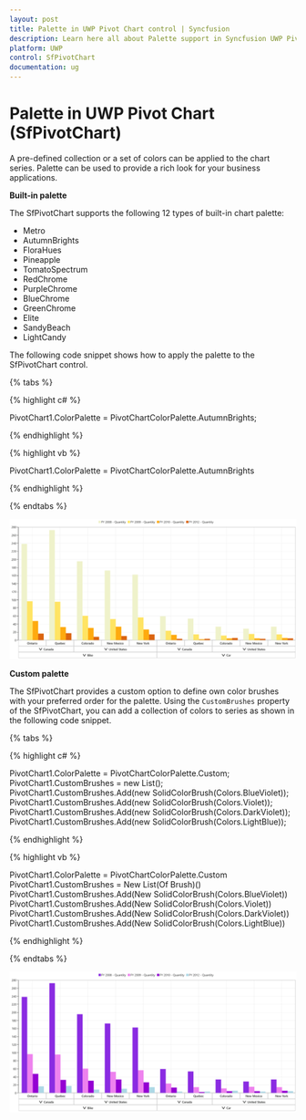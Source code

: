 ```yaml
---
layout: post
title: Palette in UWP Pivot Chart control | Syncfusion
description: Learn here all about Palette support in Syncfusion UWP Pivot Chart (SfPivotChart) control and more.
platform: UWP
control: SfPivotChart
documentation: ug
---
```


# Palette in UWP Pivot Chart (SfPivotChart)

A pre-defined collection or a set of colors can be applied to the chart series. Palette can be used to provide a rich look for your business applications.

**Built-in palette**

The SfPivotChart supports the following 12 types of built-in chart palette:

* Metro
* AutumnBrights
* FloraHues
* Pineapple
* TomatoSpectrum
* RedChrome
* PurpleChrome
* BlueChrome
* GreenChrome
* Elite
* SandyBeach
* LightCandy

The following code snippet shows how to apply the palette to the SfPivotChart control.

{% tabs %}

{% highlight c# %}

PivotChart1.ColorPalette = PivotChartColorPalette.AutumnBrights;

{% endhighlight %}

{% highlight vb %}

PivotChart1.ColorPalette = PivotChartColorPalette.AutumnBrights

{% endhighlight %}

{% endtabs %}

![palette_AutumnBrights](Palette_images/palette_AutumnBrights.png)

**Custom palette**

The SfPivotChart provides a custom option to define own color brushes with your preferred order for the palette. Using the `CustomBrushes` property of the SfPivotChart, you can add a collection of colors to series as shown in the following code snippet.

{% tabs %}

{% highlight c# %}

PivotChart1.ColorPalette = PivotChartColorPalette.Custom;
PivotChart1.CustomBrushes = new List<Brush>();
PivotChart1.CustomBrushes.Add(new SolidColorBrush(Colors.BlueViolet));
PivotChart1.CustomBrushes.Add(new SolidColorBrush(Colors.Violet));
PivotChart1.CustomBrushes.Add(new SolidColorBrush(Colors.DarkViolet));
PivotChart1.CustomBrushes.Add(new SolidColorBrush(Colors.LightBlue));

{% endhighlight %}

{% highlight vb %}

PivotChart1.ColorPalette = PivotChartColorPalette.Custom
PivotChart1.CustomBrushes = New List(Of Brush)()
PivotChart1.CustomBrushes.Add(New SolidColorBrush(Colors.BlueViolet))
PivotChart1.CustomBrushes.Add(New SolidColorBrush(Colors.Violet))
PivotChart1.CustomBrushes.Add(New SolidColorBrush(Colors.DarkViolet))
PivotChart1.CustomBrushes.Add(New SolidColorBrush(Colors.LightBlue))

{% endhighlight %}

{% endtabs %}

![palette_Custom](Palette_images/palette_Custom.png)
